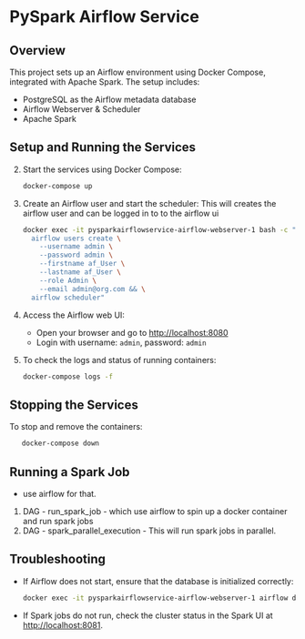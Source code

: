 # PySpark Airflow Service

## Overview

This project sets up an Airflow environment using Docker Compose, integrated with Apache Spark. The setup includes:

- PostgreSQL as the Airflow metadata database
- Airflow Webserver & Scheduler
- Apache Spark 

## Setup and Running the Services


2. Start the services using Docker Compose:

   ```sh
   docker-compose up 
   ```

3. Create an Airflow user and start the scheduler:
 This will creates the airflow user and can be logged in to to the airflow ui
   ```sh
   docker exec -it pysparkairflowservice-airflow-webserver-1 bash -c "
     airflow users create \
       --username admin \
       --password admin \
       --firstname af_User \
       --lastname af_User \
       --role Admin \
       --email admin@org.com && \
     airflow scheduler"
   ```

4. Access the Airflow web UI:

   - Open your browser and go to [http://localhost:8080](http://localhost:8080)
   - Login with username: `admin`, password: `admin`

5. To check the logs and status of running containers:

   ```sh
   docker-compose logs -f
   ```

## Stopping the Services

To stop and remove the containers:

```sh
   docker-compose down
```

## Running a Spark Job

- use airflow for that.
1) DAG - run_spark_job - which use airflow to spin up a docker container and run spark jobs
2) DAG - spark_parallel_execution - This will run spark jobs in parallel.

## Troubleshooting

- If Airflow does not start, ensure that the database is initialized correctly:
  ```sh
  docker exec -it pysparkairflowservice-airflow-webserver-1 airflow db upgrade
  ```
- If Spark jobs do not run, check the cluster status in the Spark UI at [http://localhost:8081](http://localhost:8081).

